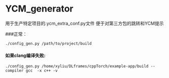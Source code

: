 # YCM_generator 


用于生产特定项目的.ycm_extra_conf.py文件 
便于对第三方包的跳转和YCM提示 

###正常：
```
./config_gen.py /path/to/project/build
```

#### 如果clang编译失败:
```
./config_gen.py /home/xyliu/DLframes/cppTorch/example-app/build --compiler gcc  -x c++ -v
```